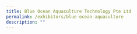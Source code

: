 ```yaml
---
title: Blue Ocean Aquaculture Technology Pte Ltd
permalink: /exhibitors/blue-ocean-aquaculture
description: ""
---
```

